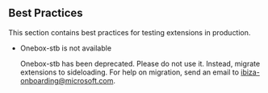 
<a name="best-practices"></a>
## Best Practices

This section contains best practices for testing extensions in production.

* Onebox-stb is not available

    Onebox-stb has been deprecated. Please do not use it. Instead, migrate extensions to sideloading. For help on migration, send an email to  ibiza-onboarding@microsoft.com.